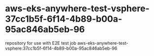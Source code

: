 # aws-eks-anywhere-test-vsphere-37cc1b5f-6f14-4b89-b00a-95ac846ab5eb-96
repository for use with E2E test job aws-eks-anywhere-test-vsphere:37cc1b5f-6f14-4b89-b00a-95ac846ab5eb-96
